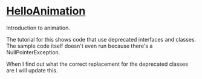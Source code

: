 # [HelloAnimation](https://wiki.jmonkeyengine.org/docs/3.3/tutorials/beginner/hello_animation.html)
Introduction to animation.

The tutorial for this shows code that use deprecated interfaces and classes.
The sample code itself doesn't even run because there's a NullPointerException.

When I find out what the correct replacement for the deprecated classes are I will
update this.
